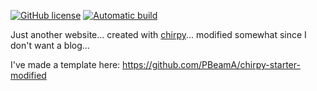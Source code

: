 

[![GitHub license](https://img.shields.io/github/license/PBeamA/PBeamA.github.io)](https://github.com/PBeamA/pbeama.github.io)
[![Automatic build](https://github.com/PBeamA/pbeama.github.io/actions/workflows/pages-deploy.yml/badge.svg)](https://github.com/PBeamA/pbeama.github.io/actions/workflows/pages-deploy.yml)
<!--
[![pages-build-deployment](https://github.com/PBeamA/pbeama.github.io/actions/workflows/pages/pages-build-deployment/badge.svg)](https://github.com/PBeamA/pbeama.github.io/actions/workflows/pages/pages-build-deployment)
-->

Just another website... created with [chirpy](https://github.com/cotes2020/jekyll-theme-chirpy/)... modified somewhat since I don't want a blog...

I've made a template here: https://github.com/PBeamA/chirpy-starter-modified
